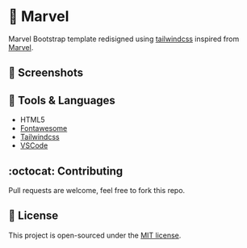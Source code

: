 # 🚀 Marvel
Marvel Bootstrap template redisigned using [tailwindcss](https://tailwindcss.com/) inspired from [Marvel](https://www.tooplate.com/view/2115-marvel).
 
## 📸 Screenshots

## 🎯 Tools & Languages
 - HTML5
 - [Fontawesome](https://fontawesome.com/)
 - [Tailwindcss](https://tailwindcss.com/)
 - [VSCode](https://code.visualstudio.com/)
 
 ## :octocat: Contributing
 Pull requests are welcome, feel free to fork this repo.
 
 ## 📃 License
 This project is open-sourced under the [MIT license](https://opensource.org/licenses/MIT).
